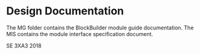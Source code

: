# Design Documentation

The MG folder contains the BlockBuilder module guide documentation. The MIS contains the module interface specification document.

SE 3XA3 2018
